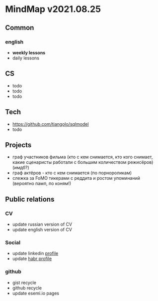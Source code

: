 # MindMap v2021.08.25

## Common

### english
- **weekly lessons**
- daily lessons

## CS
- todo
- todo
- todo

## Tech
- <https://github.com/tiangolo/sqlmodel>
- todo

## Projects
- граф участников фильма (кто с кем снимается, кто кого снимает, какие сценаристы работали с большим количеством режисёров) (имдб?)
- граф актёров - кто с кем снимается (по порнороликам)
- слежка за FoMO тикерами с реддита и ростом упоминаний (вероятно памп, по коням!)

## Public relations

### CV
- update russian version of CV
- update english version of CV

### Social
- update linkedin [profile](https://www.linkedin.com/in/esemi/)
- update [habr profile](https://career.habr.com/esemi)

### github
- gist recycle
- github recycle
- update esemi.io pages


